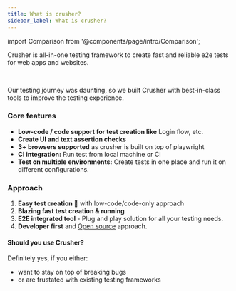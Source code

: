 ```yaml
---
title: What is crusher?
sidebar_label: What is crusher?
---
```


import Comparison from '@components/page/intro/Comparison';

<head>
  <title>What is Crusher?</title>
  <meta
    name="description"
    content="How crusher works? How it's different from other solutions like playwright, selenium, cypress?"
  />
</head>

Crusher is all-in-one testing framework to create fast and reliable e2e tests for web apps and websites.

<br/>

Our testing journey was daunting, so we built Crusher with best-in-class tools to improve the testing experience.

<Comparison/>

### Core features

- **Low-code / code support for test creation like** Login flow, etc.
- **Create UI and text assertion checks**
- **3+ browsers supported** as crusher is built on top of playwright
- **CI integration:** Run test from local machine or CI
- **Test on multiple environments:** Create tests in one place and run it on different configurations.

### Approach

1. **Easy test creation 🎯** with low-code/code-only approach
2. **Blazing fast test creation & running**
3. **E2E integrated tool** - Plug and play solution for all your testing needs.
4. **Developer first** and [Open source](https://github.com/crusherdev/crusher) approach.

#### **Should you use Crusher?**
Definitely yes, if you either:
- want to stay on top of breaking bugs
- or are frustated with existing testing frameworks

<!-- 
## Who uses Crusher?

Crusher is used by Engineers, QAs, product manager, founder. It's a robust tool for everyone involved in product development.

Team use crusher for variety of use cases, like:

1. **Developers looking to ship software fast**, without waiting for QA approval or fixing bugs again and again.

2. **QA Manager doing manual QA** looking to automate their workflow.

3. **VP/Manager** who want their team to focus on shipping software and not on fixing bugs.

4. **Founder or Product owner** to make sure their users get best version of the apps.

Ultimately, using Crusher will help you ship fast, and without bugs. Everyone gets to be happy in the end.

:::info Info
Crusher is designed mainly for Devs/QA engineer, and to offer a better testing workflow. At certain times, you might need to dev support;
We're happy to help in those cases.
:::

## What can you do with Crusher?

There are variety of stuff crusher can do

1. **Write functional test:** Create e2e functional test in few mins

2. **Create UI and text assertion:** Test UI and add text assertion.

3. **Multibrowser support.** Run test in multiple browsers.

4. **CI integration:** Run test from local machine or CI

5. **Monitor production** for stability.

6. **Chain tests together.** Run test in sequence

7. **Extensbility**: Use custom code to test complex use cases

8. **Concurrency:** Run all the test in parallel and decrease your test build time significantly.

9. T**est on multiple configurations:** Create test in one place and run it on multiple configurations.

## What sets us apart?

There are four features that set us apart

1. **Low-code approach 🎯** to create test. Create both simple and powerful tests.

2. **Blazing fast test creation**. You can literally create test in <2 mins.

3. **E2E integrated tool**. Plug and play solution for all your testing need.

4. **Developer first** and **[Open source](https://github.com/crusherdev/crusher) approach**. -->
